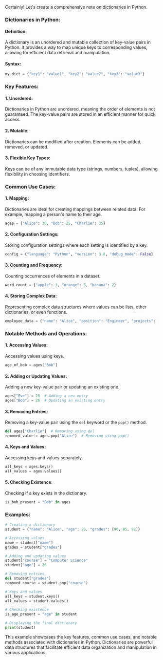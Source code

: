 Certainly! Let's create a comprehensive note on dictionaries in Python.

### Dictionaries in Python:

#### Definition:
A dictionary is an unordered and mutable collection of key-value pairs in Python. It provides a way to map unique keys to corresponding values, allowing for efficient data retrieval and manipulation.

#### Syntax:
```python
my_dict = {"key1": "value1", "key2": "value2", "key3": "value3"}
```

### Key Features:

#### 1. **Unordered:**
Dictionaries in Python are unordered, meaning the order of elements is not guaranteed. The key-value pairs are stored in an efficient manner for quick access.

#### 2. **Mutable:**
Dictionaries can be modified after creation. Elements can be added, removed, or updated.

#### 3. **Flexible Key Types:**
Keys can be of any immutable data type (strings, numbers, tuples), allowing flexibility in choosing identifiers.

### Common Use Cases:

#### 1. **Mapping:**
Dictionaries are ideal for creating mappings between related data. For example, mapping a person's name to their age.

```python
ages = {"Alice": 30, "Bob": 25, "Charlie": 35}
```

#### 2. **Configuration Settings:**
Storing configuration settings where each setting is identified by a key.

```python
config = {"language": "Python", "version": 3.8, "debug_mode": False}
```

#### 3. **Counting and Frequency:**
Counting occurrences of elements in a dataset.

```python
word_count = {"apple": 3, "orange": 5, "banana": 2}
```

#### 4. **Storing Complex Data:**
Representing complex data structures where values can be lists, other dictionaries, or even functions.

```python
employee_data = {"name": "Alice", "position": "Engineer", "projects": ["ProjectA", "ProjectB"]}
```

### Notable Methods and Operations:

#### 1. **Accessing Values:**
Accessing values using keys.

```python
age_of_bob = ages["Bob"]
```

#### 2. **Adding or Updating Values:**
Adding a new key-value pair or updating an existing one.

```python
ages["Eve"] = 28  # Adding a new entry
ages["Bob"] = 26  # Updating an existing entry
```

#### 3. **Removing Entries:**
Removing a key-value pair using the `del` keyword or the `pop()` method.

```python
del ages["Charlie"]  # Removing using del
removed_value = ages.pop("Alice")  # Removing using pop()
```

#### 4. **Keys and Values:**
Accessing keys and values separately.

```python
all_keys = ages.keys()
all_values = ages.values()
```

#### 5. **Checking Existence:**
Checking if a key exists in the dictionary.

```python
is_bob_present = "Bob" in ages
```

### Examples:

```python
# Creating a dictionary
student = {"name": "Alice", "age": 25, "grades": [90, 85, 92]}

# Accessing values
name = student["name"]
grades = student["grades"]

# Adding and updating values
student["course"] = "Computer Science"
student["age"] = 26

# Removing entries
del student["grades"]
removed_course = student.pop("course")

# Keys and values
all_keys = student.keys()
all_values = student.values()

# Checking existence
is_age_present = "age" in student

# Displaying the final dictionary
print(student)
```

This example showcases the key features, common use cases, and notable methods associated with dictionaries in Python. Dictionaries are powerful data structures that facilitate efficient data organization and manipulation in various applications.
